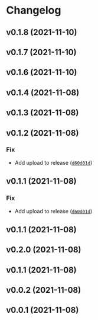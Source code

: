# Changelog

<!--next-version-placeholder-->

## v0.1.8 (2021-11-10)


## v0.1.7 (2021-11-10)


## v0.1.6 (2021-11-10)


## v0.1.4 (2021-11-08)


## v0.1.3 (2021-11-08)


## v0.1.2 (2021-11-08)
### Fix
* Add upload to release ([`d60d01d`](https://github.com/freelanceadm/aws_codebuild/commit/d60d01dc8c577b93d81bbc3ff2ca668b9d05f197))

## v0.1.1 (2021-11-08)
### Fix
* Add upload to release ([`d60d01d`](https://github.com/freelanceadm/aws_codebuild/commit/d60d01dc8c577b93d81bbc3ff2ca668b9d05f197))

## v0.1.1 (2021-11-08)


## v0.2.0 (2021-11-08)


## v0.1.1 (2021-11-08)


## v0.0.2 (2021-11-08)


## v0.0.1 (2021-11-08)

